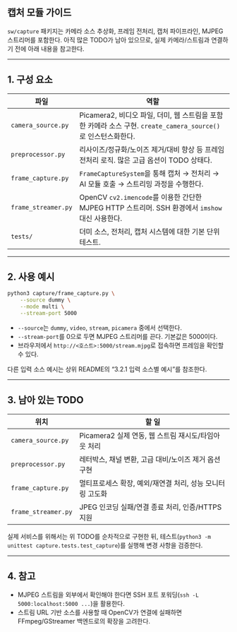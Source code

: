 ## 캡처 모듈 가이드

`sw/capture` 패키지는 카메라 소스 추상화, 프레임 전처리, 캡처 파이프라인, MJPEG 스트리머를 포함한다. 아직 많은 TODO가 남아 있으므로, 실제 카메라/스트림과 연결하기 전에 아래 내용을 참고한다.

---

## 1. 구성 요소

| 파일 | 역할 |
| --- | --- |
| `camera_source.py` | Picamera2, 비디오 파일, 더미, 웹 스트림을 포함한 카메라 소스 구현. `create_camera_source()`로 인스턴스화한다. |
| `preprocessor.py` | 리사이즈/정규화/노이즈 제거/대비 향상 등 프레임 전처리 로직. 많은 고급 옵션이 TODO 상태다. |
| `frame_capture.py` | `FrameCaptureSystem`을 통해 캡처 → 전처리 → AI 모듈 호출 → 스트리밍 과정을 수행한다. |
| `frame_streamer.py` | OpenCV `cv2.imencode`를 이용한 간단한 MJPEG HTTP 스트리머. SSH 환경에서 `imshow` 대신 사용한다. |
| `tests/` | 더미 소스, 전처리, 캡처 시스템에 대한 기본 단위 테스트. |

---

## 2. 사용 예시

```bash
python3 capture/frame_capture.py \
    --source dummy \
    --mode multi \
    --stream-port 5000
```

- `--source`는 `dummy`, `video`, `stream`, `picamera` 중에서 선택한다.
- `--stream-port`를 0으로 두면 MJPEG 스트리머를 끈다. 기본값은 5000이다.
- 브라우저에서 `http://<호스트>:5000/stream.mjpg`로 접속하면 프레임을 확인할 수 있다.

다른 입력 소스 예시는 상위 README의 “3.2.1 입력 소스별 예시”를 참조한다.

---

## 3. 남아 있는 TODO

| 위치 | 할 일 |
| --- | --- |
| `camera_source.py` | Picamera2 실제 연동, 웹 스트림 재시도/타임아웃 처리 |
| `preprocessor.py` | 레터박스, 채널 변환, 고급 대비/노이즈 제거 옵션 구현 |
| `frame_capture.py` | 멀티프로세스 확장, 예외/재연결 처리, 성능 모니터링 고도화 |
| `frame_streamer.py` | JPEG 인코딩 실패/연결 종료 처리, 인증/HTTPS 지원 |

실제 서비스를 위해서는 위 TODO를 순차적으로 구현한 뒤, 테스트(`python3 -m unittest capture.tests.test_capture`)를 실행해 변경 사항을 검증한다.

---

## 4. 참고

- MJPEG 스트림을 외부에서 확인해야 한다면 SSH 포트 포워딩(`ssh -L 5000:localhost:5000 ...`)을 활용한다.
- 스트림 URL 기반 소스를 사용할 때 OpenCV가 연결에 실패하면 FFmpeg/GStreamer 백엔드로의 확장을 고려한다.

